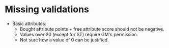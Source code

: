 # Missing validations

* Basic attributes:
  * Bought attribute points + free attribute score should not be negative.
  * Values over 20 (except for ST) require GM's permission.
  * Not sure how a value of 0 can be justified.
